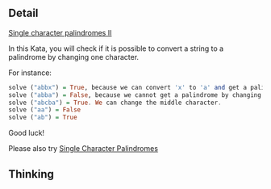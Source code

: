 ## Detail

[Single character palindromes II](https://www.codewars.com/kata/single-character-palindromes-ii/train/haskell)

In this Kata, you will check if it is possible to convert a string to a palindrome by changing one character. 

For instance:

```haskell
solve ("abbx") = True, because we can convert 'x' to 'a' and get a palindrome. 
solve ("abba") = False, because we cannot get a palindrome by changing any character. 
solve ("abcba") = True. We can change the middle character. 
solve ("aa") = False 
solve ("ab") = True
```

Good luck!

Please also try [Single Character Palindromes](https://www.codewars.com/kata/5a2c22271f7f709eaa0005d3)

## Thinking

